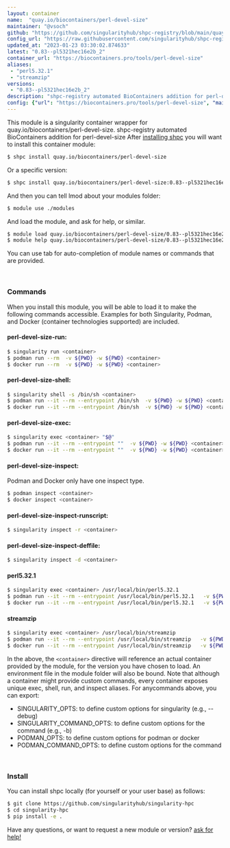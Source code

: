 ```yaml
---
layout: container
name:  "quay.io/biocontainers/perl-devel-size"
maintainer: "@vsoch"
github: "https://github.com/singularityhub/shpc-registry/blob/main/quay.io/biocontainers/perl-devel-size/container.yaml"
config_url: "https://raw.githubusercontent.com/singularityhub/shpc-registry/main/quay.io/biocontainers/perl-devel-size/container.yaml"
updated_at: "2023-01-23 03:30:02.874633"
latest: "0.83--pl5321hec16e2b_2"
container_url: "https://biocontainers.pro/tools/perl-devel-size"
aliases:
 - "perl5.32.1"
 - "streamzip"
versions:
 - "0.83--pl5321hec16e2b_2"
description: "shpc-registry automated BioContainers addition for perl-devel-size"
config: {"url": "https://biocontainers.pro/tools/perl-devel-size", "maintainer": "@vsoch", "description": "shpc-registry automated BioContainers addition for perl-devel-size", "latest": {"0.83--pl5321hec16e2b_2": "sha256:78e2a7daddff55951a9f3dc8c200b0fb9d8cfab58a7f2e36cfa4772489bc28a4"}, "tags": {"0.83--pl5321hec16e2b_2": "sha256:78e2a7daddff55951a9f3dc8c200b0fb9d8cfab58a7f2e36cfa4772489bc28a4"}, "docker": "quay.io/biocontainers/perl-devel-size", "aliases": {"perl5.32.1": "/usr/local/bin/perl5.32.1", "streamzip": "/usr/local/bin/streamzip"}}
---
```


This module is a singularity container wrapper for quay.io/biocontainers/perl-devel-size.
shpc-registry automated BioContainers addition for perl-devel-size
After [installing shpc](#install) you will want to install this container module:


```bash
$ shpc install quay.io/biocontainers/perl-devel-size
```

Or a specific version:

```bash
$ shpc install quay.io/biocontainers/perl-devel-size:0.83--pl5321hec16e2b_2
```

And then you can tell lmod about your modules folder:

```bash
$ module use ./modules
```

And load the module, and ask for help, or similar.

```bash
$ module load quay.io/biocontainers/perl-devel-size/0.83--pl5321hec16e2b_2
$ module help quay.io/biocontainers/perl-devel-size/0.83--pl5321hec16e2b_2
```

You can use tab for auto-completion of module names or commands that are provided.

<br>

### Commands

When you install this module, you will be able to load it to make the following commands accessible.
Examples for both Singularity, Podman, and Docker (container technologies supported) are included.

#### perl-devel-size-run:

```bash
$ singularity run <container>
$ podman run --rm  -v ${PWD} -w ${PWD} <container>
$ docker run --rm  -v ${PWD} -w ${PWD} <container>
```

#### perl-devel-size-shell:

```bash
$ singularity shell -s /bin/sh <container>
$ podman run --it --rm --entrypoint /bin/sh  -v ${PWD} -w ${PWD} <container>
$ docker run --it --rm --entrypoint /bin/sh  -v ${PWD} -w ${PWD} <container>
```

#### perl-devel-size-exec:

```bash
$ singularity exec <container> "$@"
$ podman run --it --rm --entrypoint ""  -v ${PWD} -w ${PWD} <container> "$@"
$ docker run --it --rm --entrypoint ""  -v ${PWD} -w ${PWD} <container> "$@"
```

#### perl-devel-size-inspect:

Podman and Docker only have one inspect type.

```bash
$ podman inspect <container>
$ docker inspect <container>
```

#### perl-devel-size-inspect-runscript:

```bash
$ singularity inspect -r <container>
```

#### perl-devel-size-inspect-deffile:

```bash
$ singularity inspect -d <container>
```


#### perl5.32.1

```bash
$ singularity exec <container> /usr/local/bin/perl5.32.1
$ podman run --it --rm --entrypoint /usr/local/bin/perl5.32.1   -v ${PWD} -w ${PWD} <container> -c " $@"
$ docker run --it --rm --entrypoint /usr/local/bin/perl5.32.1   -v ${PWD} -w ${PWD} <container> -c " $@"
```


#### streamzip

```bash
$ singularity exec <container> /usr/local/bin/streamzip
$ podman run --it --rm --entrypoint /usr/local/bin/streamzip   -v ${PWD} -w ${PWD} <container> -c " $@"
$ docker run --it --rm --entrypoint /usr/local/bin/streamzip   -v ${PWD} -w ${PWD} <container> -c " $@"
```



In the above, the `<container>` directive will reference an actual container provided
by the module, for the version you have chosen to load. An environment file in the
module folder will also be bound. Note that although a container
might provide custom commands, every container exposes unique exec, shell, run, and
inspect aliases. For anycommands above, you can export:

 - SINGULARITY_OPTS: to define custom options for singularity (e.g., --debug)
 - SINGULARITY_COMMAND_OPTS: to define custom options for the command (e.g., -b)
 - PODMAN_OPTS: to define custom options for podman or docker
 - PODMAN_COMMAND_OPTS: to define custom options for the command

<br>

### Install

You can install shpc locally (for yourself or your user base) as follows:

```bash
$ git clone https://github.com/singularityhub/singularity-hpc
$ cd singularity-hpc
$ pip install -e .
```

Have any questions, or want to request a new module or version? [ask for help!](https://github.com/singularityhub/singularity-hpc/issues)